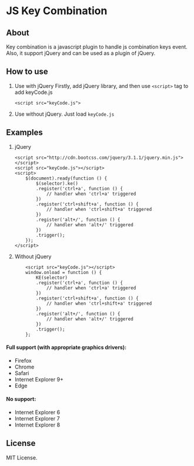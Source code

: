 # JS Key Combination

## About

Key combination is a javascript plugin to handle js combination keys event.
Also, it support jQuery and can be used as a plugin of jQuery.

## How to use
1. Use with jQuery
    Firstly, add jQuery library, and then use `<script>` tag to add keyCode.js

    `<script src="keyCode.js">`
2. Use without jQuery.
    Just load `keyCode.js`


## Examples

1. jQuery
    ```
    <script src="http://cdn.bootcss.com/jquery/3.1.1/jquery.min.js"></script>
    <script src="keyCode.js"></script>
    <script>
        $(document).ready(function () {
            $(selector).ke()
            .register('ctrl+a', function () {
                // handler when 'ctrl+a' triggered
            })
            .register('ctrl+shift+a', function () {
                // handler when 'ctrl+shift+a' triggered
            })
            .register('alt+/', function () {
                // handler when 'alt+/' triggered
            })
            .trigger();
        });
    </script>
    ```
2. Without jQuery
    ```
        <script src="keyCode.js"></script>
        window.onload = function () {
            KE(selector)
            .register('ctrl+a', function () {
                // handler when 'ctrl+a' triggered
            })
            .register('ctrl+shift+a', function () {
                // handler when 'ctrl+shift+a' triggered
            })
            .register('alt+/', function () {
                // handler when 'alt+/' triggered
            })
            .trigger();
        };
    ```

#### Full support (with appropriate graphics drivers):
* Firefox
* Chrome
* Safari
* Internet Explorer 9+
* Edge

#### No support:
* Internet Explorer 6
* Internet Explorer 7
* Internet Explorer 8

## License
MIT License.

